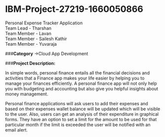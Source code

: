 # IBM-Project-27219-1660050866
Personal Expense Tracker Application <br />
Team Lead - Tharshan <br />
Team Member - Lavan <br />
Team Member - Sailesh Kathir <br />
Team Member - Yuvaraja <br />

###**Category**
->Cloud App Development

###**Project Description:**

In simple words, personal finance entails all the financial decisions and activities that a Finance app makes 
your life easier by helping you to manage your finances efficiently. A personal finance app will not only help 
you with budgeting and accounting but also give you helpful insights about money management.


Personal finance applications will ask users to add their expenses and based on their expenses wallet balance
will be updated which will be visible to the user.  Also, users can get an analysis of their expenditure in
graphical forms. They have an option to set a limit for the amount to be used for that particular month if the 
limit is exceeded the user will be notified with an email alert.
